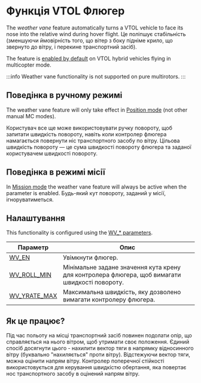 # Функція VTOL Флюгер

The _weather vane_ feature automatically turns a VTOL vehicle to face its nose into the relative wind during hover flight.
Це поліпшує стабільність (зменшуючи ймовірність того, що вітер з боку підніме крило, що звернуто до вітру, і перекине транспортний засіб).

The feature is [enabled by default](#configuration) on VTOL hybrid vehicles flying in multicopter mode.

:::info
Weather vane functionality is not supported on pure multirotors.
:::

## Поведінка в ручному режимі

The weather vane feature will only take effect in [Position mode](../flight_modes_mc/position.md) (not other manual MC modes).

Користувач все ще може використовувати ручку повороту, щоб запитати швидкість повороту, навіть коли контролер флюгера намагається повернути ніс транспортного засобу по вітру.
Цільова швидкість повороту — це сума швидкості повороту флюгера та заданої користувачем швидкості повороту.

## Поведінка в режимі місії

In [Mission mode](../flight_modes_vtol/mission.md) the weather vane feature will always be active when the parameter is enabled.
Будь-який кут повороту, заданий у місії, ігноруватиметься.

<a id="configuration"></a>

## Налаштування

This functionality is configured using the [WV\_\* parameters](../advanced_config/parameter_reference.md#WV_EN).

| Параметр                                                                                                         | Опис                                                                                                           |
| ---------------------------------------------------------------------------------------------------------------- | -------------------------------------------------------------------------------------------------------------- |
| [WV_EN](../advanced_config/parameter_reference.md#WV_EN)                                    | Увімкнути флюгер.                                                                              |
| [WV_ROLL_MIN](../advanced_config/parameter_reference.md#WV_ROLL_MIN)   | Мінімальне задане значення кута крену для контролера флюгера, щоб вимагати швидкості повороту. |
| [WV_YRATE_MAX](../advanced_config/parameter_reference.md#WV_YRATE_MAX) | Максимальна швидкість, яку дозволено вимагати контролеру флюгера.                              |

## Як це працює?

Під час польоту на місці транспортний засіб повинен подолати опір, що справляється на нього вітром, щоб утримати своє положення.
Єдиний спосіб досягнути цього - нахилити вектор тяги в напрямку відносинного вітру (буквально "нахиляється" проти вітру).
Відстежуючи вектор тяги, можна оцінити напрям вітру.
Контролер поперечної стійкості використовується для керування швидкістю обертання, яка повертає нос транспортного засобу в оцінений напрям вітру.
